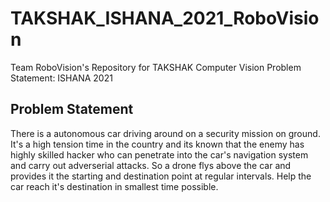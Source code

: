 # TAKSHAK_ISHANA_2021_RoboVision
Team RoboVision's Repository for TAKSHAK Computer Vision Problem Statement: ISHANA 2021

## Problem Statement
There is a autonomous car driving around on a security mission on ground. It's a high tension time
in the country and its known that the enemy has highly skilled hacker who can penetrate into the
car's navigation system and carry out adverserial attacks. So a drone flys above the car and provides it
the starting and destination point at regular intervals. Help the car reach it's destination in
smallest time possible.
